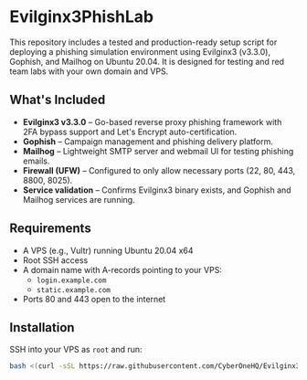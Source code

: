 # Evilginx3PhishLab

This repository includes a tested and production-ready setup script for deploying a phishing simulation environment using Evilginx3 (v3.3.0), Gophish, and Mailhog on Ubuntu 20.04. It is designed for testing and red team labs with your own domain and VPS.

## What's Included

- **Evilginx3 v3.3.0** – Go-based reverse proxy phishing framework with 2FA bypass support and Let's Encrypt auto-certification.
- **Gophish** – Campaign management and phishing delivery platform.
- **Mailhog** – Lightweight SMTP server and webmail UI for testing phishing emails.
- **Firewall (UFW)** – Configured to only allow necessary ports (22, 80, 443, 8800, 8025).
- **Service validation** – Confirms Evilginx3 binary exists, and Gophish and Mailhog services are running.

## Requirements

- A VPS (e.g., Vultr) running Ubuntu 20.04 x64
- Root SSH access
- A domain name with A-records pointing to your VPS:
  - `login.example.com`
  - `static.example.com`
- Ports 80 and 443 open to the internet

## Installation

SSH into your VPS as `root` and run:

```bash
bash <(curl -sSL https://raw.githubusercontent.com/CyberOneHQ/Evilginx3PhishLab/refs/heads/main/install.sh)
